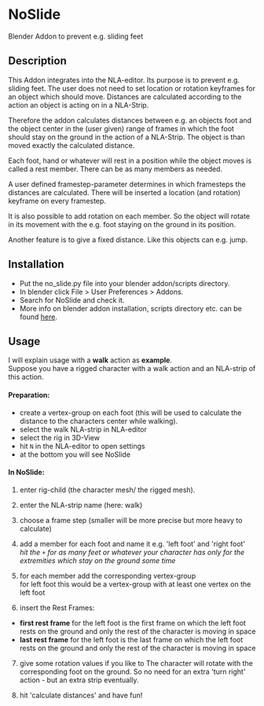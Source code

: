 # NoSlide
Blender Addon to prevent e.g. sliding feet

## Description
This Addon integrates into the NLA-editor.
Its purpose is to prevent e.g. sliding feet.
The user does not need to set location or rotation keyframes
for an object which should move.
Distances are calculated according to the action an object 
is acting on in a NLA-Strip.

Therefore the addon calculates distances between e.g. an objects 
foot and the object center in the (user given) range of frames 
in which the foot should stay on the ground in the action of a 
NLA-Strip.
The object is than moved exactly the calculated distance.

Each foot, hand or whatever will rest in a position while the 
object moves is called a rest member. There can be as many 
members as needed.

A user defined framestep-parameter determines in which framesteps
the distances are calculated. There will be inserted a location
(and rotation) keyframe on every framestep.

It is also possible to add rotation on each member. So the object 
will rotate in its movement with the e.g. foot staying on the ground
in its position.

Another feature is to give a fixed distance. Like this objects can 
e.g. jump.


## Installation

* Put the no_slide.py file into your blender addon/scripts directory. 
* In blender click File > User Preferences > Addons.
* Search for NoSlide and check it.
* More info on blender addon installation, scripts directory etc. can be found [here](http://wiki.blender.org/index.php/Doc:2.6/Manual/Extensions/Python/Add-Ons).

## Usage

I will explain usage with a **walk** action as **example**.  
Suppose you have a rigged character with a walk action and an NLA-strip of this action.

#### Preparation:
+ create a vertex-group on each foot (this will be used to calculate the distance to the characters center while walking).
+ select the walk NLA-strip in NLA-editor
+ select the rig in 3D-View
+ hit `N` in the NLA-editor to open settings
+ at the bottom you will see NoSlide

#### In NoSlide:
1. enter rig-child (the character mesh/ the rigged mesh).  

2. enter the NLA-strip name (here: walk)  

3. choose a frame step (smaller will be more precise but more heavy to calculate)   

4. add a member for each foot and name it e.g. 'left foot' and 'right foot'  
  *hit the `+` for as many feet or whatever your character has* 
  *only for the extremities which stay on the ground some time*     

5. for each member add the corresponding vertex-group   
  for left  foot this would be a vertex-group with at least one vertex on the left foot

6. insert the Rest Frames:  
  * **first rest frame** for the left foot is the first frame on which the left foot rests on the ground and only the rest of the character is moving in space
  * **last rest frame** for the left foot is the last frame on which the left foot rests on the ground and only the rest of the character is moving in space  
  
7. give some rotation values if you like to
  The character will rotate with the corresponding foot on the ground.
  So no need for an extra 'turn right' action - but an extra strip eventually.   

8. hit 'calculate distances' and have fun!  

